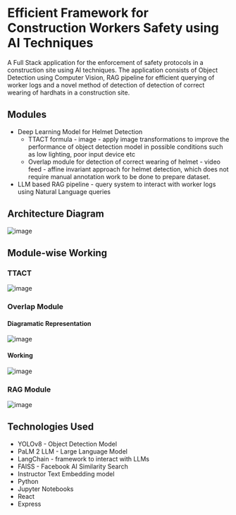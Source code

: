 # Efficient Framework for Construction Workers Safety using AI Techniques
A Full Stack application for the enforcement of safety protocols in a construction site using AI techniques. The application consists of Object Detection using Computer Vision, RAG pipeline for efficient querying of worker logs and a novel method of detection of detection of correct wearing of hardhats in a construction site.
     
## Modules
- Deep Learning Model for Helmet Detection
     - TTACT formula - image - apply image transformations to improve the performance of object detection model in possible conditions such as low lighting, poor input device etc
     - Overlap module for detection of correct wearing of helmet - video feed - affine invariant approach for helmet detection, which does not require manual annotation work to be done to prepare dataset.
- LLM based RAG pipeline - query system to interact with worker logs using Natural Language queries

## Architecture Diagram
![image](https://github.com/yash-seth/construction-site-safety/assets/71393551/eb61ea2e-cc4f-44f0-9134-c7a8d5d9534a)

## Module-wise Working
### TTACT
![image](https://github.com/yash-seth/construction-site-safety/assets/71393551/4199de7c-9782-475e-a755-7100a86cdb16)

### Overlap Module
#### Diagramatic Representation
![image](https://github.com/yash-seth/construction-site-safety/assets/71393551/cf64273a-3bc7-4653-9761-fdba3c8d6750)

#### Working
![image](https://github.com/yash-seth/construction-site-safety/assets/71393551/da9b341f-cc07-4263-ac53-23d043f1bb31)

### RAG Module
![image](https://github.com/yash-seth/construction-site-safety/assets/71393551/884d143a-7944-4e23-a994-d02d1ed66cdb)


## Technologies Used
- YOLOv8 - Object Detection Model
- PaLM 2 LLM - Large Language Model
- LangChain - framework to interact with LLMs
- FAISS - Facebook AI Similarity Search
- Instructor Text Embedding model
- Python
- Jupyter Notebooks
- React
- Express
